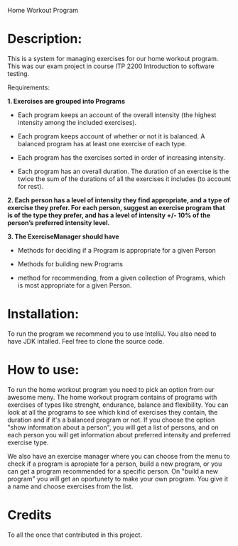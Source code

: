 Home Workout Program


# Description:
This is a system for managing exercises for our home workout program. 
This was our exam project in course ITP 2200 Introduction to software testing.


Requirements:

**1. Exercises are grouped into Programs**

- Each program keeps an account of the overall intensity (the highest intensity
among the included exercises).

- Each program keeps account of whether or not it is balanced. A balanced
program has at least one exercise of each type.

-  Each program has the exercises sorted in order of increasing intensity. 

-  Each program has an overall duration. The duration of an exercise is the twice
the sum of the durations of all the exercises it includes (to account for rest).


**2. Each person has a level of intensity they find appropriate, and a type of exercise they
prefer. For each person, suggest an exercise program that is of the type they prefer,
and has a level of intensity +/- 10% of the person’s preferred intensity level.**

**3. The ExerciseManager should have**

-  Methods for deciding if a Program is appropriate for a given Person

-  Methods for building new Programs

- method for recommending, from a given collection of Programs, which is
most appropriate for a given Person. 

# Installation:
To run the program we recommend you to use IntelliJ. You also need to have JDK intalled. 
Feel free to clone the source code.

# How to use:
To run the home workout program you need to pick an option from our awesome meny.
The home workout program contains of programs with exercises of types like strenght, endurance, balance and flexibility.
You can look at all the programs to see which kind of exercises they contain, the duration and if it's a balanced program or not. 
If you choose the option "show information about a person", you will get a list of persons, and on each person you will get information about preferred intensity and preferred exercise type.

We also have an exercise manager where you can choose from the menu to check if a program is apropiate for a person, build a new program, or you can get a program recommended for a specific person. 
On "build a new program" you will get an oportunety to make your own program. You give it a name and choose exercises from the list. 


# Credits
To all the once that contributed in this project.
